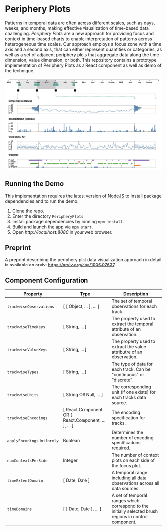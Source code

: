 # Periphery Plots

Patterns in temporal data are often across different scales, such as days, weeks, and months, making effective visualization of time-based data challenging. _Periphery Plots_ are a new approach for providing focus and context in time-based charts to enable interpretation of patterns across heterogeneous time scales. Our approach employs a focus zone with a time axis and a second axis, that can either represent quantities or categories, as well as a set of adjacent periphery plots that aggregate data along the time dimension, value dimension, or both. This repository contains a prototype implementation of Periphery Plots as a React component as well as demo of the technique.

![](peripheryplots-preview.png)

## Running the Demo

This implementation requires the latest version of [NodeJS](https://nodejs.org/en/) to install package dependencies and to run the demo.

  1. Clone the repo.
  1. Enter the directory `PeripheryPlots`.
  1. Install package dependencies by running `npm install`.
  1. Build and launch the app via `npm start`.
  1. Open _http://localhost:8080_ in your web browser.

## Preprint

A preprint describing the periphery plot data visualization approach in detail is available on arxiv: https://arxiv.org/abs/1906.07637.

## Component Configuration 


| Property  | Type | Description |
| ------------- | ------------- | ------------- |
| `trackwiseObservations` | [ [ Object, ... ], ... ] | The set of temporal observations for each track. |
| `trackwiseTimeKeys` | [ String, ... ] | The property used to extract the temporal attribute of an observation. |
| `trackwiseValueKeys` | [ String, ... ] | The property used to extract the value attributre of an observation.  |
| `trackwiseTypes` | [ String, ... ] | The type of data for each track. Can be "continuous" or "discrete". |
| `trackwiseUnits` | [ String OR Null, ... ] | The corresponding unit (if one exists) for each tracks data source. |
| `trackwiseEncodings` | [ React.Component OR [ React.Component, ... ], ... ] | The encoding specification for tracks. |
| `applyEncodingsUniformly` | Boolean | Determines the number of encoding specifications required. |
| `numContextsPerSide` | Integer | The number of context plots on each side of the focus plot. |
| `timeExtentDomain` | [ Date, Date ] | A temporal range including all data observations across all data sources. |
| `timeDomains` | [ [ Date, Date ], ... ] | A set of temporal ranges which correspond to the initially selected brush regions in control component. |
